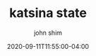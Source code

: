 ---
date: 2020-09-11T11:55:00-04:00
title: "katsina state"
ab: ""
seo_title: "List of all current and former katsina state senators"
description: List of all current and former katsina state senators
author: john shim
url: /nigeria/katsina/
weight: 1
---